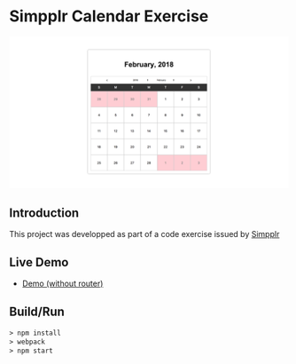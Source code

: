 # Simpplr Calendar Exercise

![screenshot](https://github.com/paulwroe16/simpplr-calendar-exercise/blob/master/screenshot.png)

## Introduction
This project was developped as part of a code exercise issued by [Simpplr](https://www.simpplr.us)

## Live Demo

* [Demo (without router)](http://www.paulwroe.me/simpplr-calendar-exercise/demo-master/)

## Build/Run
```
> npm install
> webpack 
> npm start
```